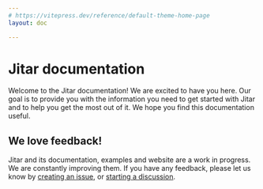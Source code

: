 ```yaml
---
# https://vitepress.dev/reference/default-theme-home-page
layout: doc

---
```


# Jitar documentation
Welcome to the Jitar documentation! We are excited to have you here. Our goal is to provide you with the information you need to get started with Jitar and to help you get the most out of it. We hope you find this documentation useful.

## We love feedback!
Jitar and its documentation, examples and website are a work in progress. We are constantly improving them. If you have any feedback, please let us know by [creating an issue](https://github.com/MaskingTechnology/jitar/issues), or [starting a discussion](https://github.com/MaskingTechnology/jitar/discussions).
